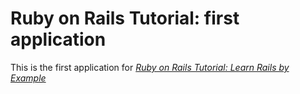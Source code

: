 # Ruby on Rails Tutorial: first application

This is the first application for
[*Ruby on Rails Tutorial: Learn Rails by Example*](http://railstutoiral.org)